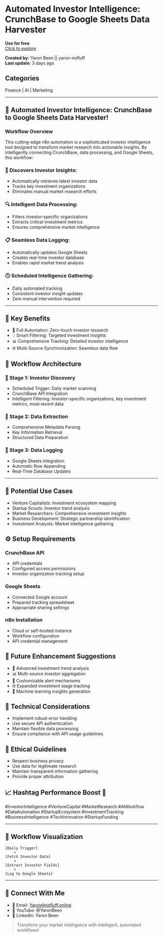 
# Automated Investor Intelligence: CrunchBase to Google Sheets Data Harvester

**Use for free**  
[Click to explore](https://n8n.io/workflows/4731-automated-investor-intelligence-crunchbase-to-google-sheets-data-harvester/)

**Created by:** Yaron Been || yaron-nofluff  
**Last update:** 3 days ago

## Categories
Finance | AI | Marketing

---

## 🚀 Automated Investor Intelligence: CrunchBase to Google Sheets Data Harvester!

### Workflow Overview
This cutting-edge n8n automation is a sophisticated investor intelligence tool designed to transform market research into actionable insights. By intelligently connecting CrunchBase, data processing, and Google Sheets, this workflow:

### 📌 Discovers Investor Insights:
- Automatically retrieves latest investor data  
- Tracks key investment organizations  
- Eliminates manual market research efforts  

### 🔍 Intelligent Data Processing:
- Filters investor-specific organizations  
- Extracts critical investment metrics  
- Ensures comprehensive market intelligence  

### 📋 Seamless Data Logging:
- Automatically updates Google Sheets  
- Creates real-time investor database  
- Enables rapid market trend analysis  

### 🕓 Scheduled Intelligence Gathering:
- Daily automated tracking  
- Consistent investor insight updates  
- Zero manual intervention required  

---

## 🔑 Key Benefits
- 🤖 Full Automation: Zero-touch investor research  
- 💡 Smart Filtering: Targeted investment insights  
- 📊 Comprehensive Tracking: Detailed investor intelligence  
- 🌐 Multi-Source Synchronization: Seamless data flow  

## 🧱 Workflow Architecture
### 🔹 Stage 1: Investor Discovery
- Scheduled Trigger: Daily market scanning  
- CrunchBase API Integration  
- Intelligent Filtering: Investor-specific organizations, key investment metrics, most recent data  

### 🔹 Stage 2: Data Extraction
- Comprehensive Metadata Parsing  
- Key Information Retrieval  
- Structured Data Preparation  

### 🔹 Stage 3: Data Logging
- Google Sheets Integration  
- Automatic Row Appending  
- Real-Time Database Updates  

---

## 💼 Potential Use Cases
- Venture Capitalists: Investment ecosystem mapping  
- Startup Scouts: Investor trend analysis  
- Market Researchers: Comprehensive investment insights  
- Business Development: Strategic partnership identification  
- Investment Analysts: Market intelligence gathering  

## ⚙️ Setup Requirements
### CrunchBase API
- API credentials  
- Configured access permissions  
- Investor organization tracking setup  

### Google Sheets
- Connected Google account  
- Prepared tracking spreadsheet  
- Appropriate sharing settings  

### n8n Installation
- Cloud or self-hosted instance  
- Workflow configuration  
- API credential management  

## 🌱 Future Enhancement Suggestions
- 🤖 Advanced investment trend analysis  
- 📊 Multi-source investor aggregation  
- 🔔 Customizable alert mechanisms  
- 🌐 Expanded investment stage tracking  
- 🧠 Machine learning insights generation  

## 🧠 Technical Considerations
- Implement robust error handling  
- Use secure API authentication  
- Maintain flexible data processing  
- Ensure compliance with API usage guidelines  

## 📜 Ethical Guidelines
- Respect business privacy  
- Use data for legitimate research  
- Maintain transparent information gathering  
- Provide proper attribution  

## 📈 Hashtag Performance Boost 🚀
#InvestorIntelligence #VentureCapital #MarketResearch #AIWorkflow #DataAutomation #StartupEcosystem #InvestmentTracking #BusinessIntelligence #TechInnovation #StartupFunding

---

## 🧭 Workflow Visualization
```
[Daily Trigger]
    ⬇️
[Fetch Investor Data]
    ⬇️
[Extract Investor Fields]
    ⬇️
[Log to Google Sheets]
```

---

## 📡 Connect With Me
- 📧 Email: Yaron@nofluff.online  
- 🎥 YouTube: @YaronBeen  
- 💼 LinkedIn: Yaron Been  

> Transform your market intelligence with intelligent, automated workflows!
